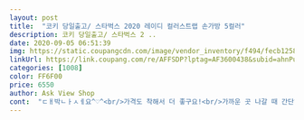 ```yaml
---
layout: post 
title:  "코키 당일출고/ 스타벅스 2020 레이디 컬러스트랩 손가방 5컬러" 
description: 코키 당일출고/ 스타벅스 2 ..
date: 2020-09-05 06:51:39 
img: https://static.coupangcdn.com/image/vendor_inventory/f494/fecb12585e837cdbee1f50920a06261faa1a988714ba8a3cb4b5a5cc052a.jpg 
linkUrl: https://link.coupang.com/re/AFFSDP?lptag=AF3600438&subid=ahnPublicAsk&pageKey=1625755805&itemId=2773564287&vendorItemId=70763377992&traceid=V0-113-c252aec72c9cf856 
categories: [1008] 
color: FF6F00 
price: 6550 
author: Ask View Shop 
cont:  "ㄷㅐ박ㄴㅏㅅㅔ요^♡^<br/>가격도 착해서 더 좋구요!<br/>가까운 곳 나갈 때 간단하게 폰,지갑만 넣고 다니기 너무 좋아요.<br/><br/>가방 내부에 우산이나 텀블러를 꽂을 수 있는 공간도 있어요<br/>가방에서 냄새가 살짝 나긴하지만 이건 사용하면서 환기시켜주면 충분히 빠질 것 같구요<br/>너무 잘쓰고 있어요!!!<br/>딸 아이는 노랑(6,700원).<br/>엄마는 블루(6,900원)<br/>명품가방 다 재쳐두고 한달째 이거 하나만 들고다녀요<br/>색감도 산뜻해서 너무 예쁘고 만족스럽습니다.<br/><br/>스벅 키링까지 무료로 넣어주시고 ㅋ<br/>아기를 키우다보니 서브가방이 필요해서 구매하게 됐어요<br/>에코백 재질이라 너무 가볍고 만족해요<br/>이런 제품 많이 올려주세요오<br/>장본거 담을때도 쓰고 막쓰기 너무 좋아요<br/>크기도 딱 적당하고 너무 잘쓰고 있답니다!!<br/>택배 뜯자마자 가지고 팠던 베어키링이 사은품으로 들어있어서 더 행복했네요 )<br/>택배도 일찍 도착했고<br/>튼튼해서 1L 크기 우유나 무거운거 넣어도 끄떡없어요<br/>" 
---
```

